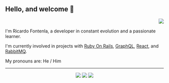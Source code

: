 ## Hello, and welcome 👋 
<div id="visitors_counter">
  <img align="right" src="https://visitor-badge.laobi.icu/badge?page_id=ricfontenla.ricfontenla&left_text=Visitors&left_color=%237f3ace&right_color=black"/>
</div>

<br/>

<p>
I'm Ricardo Fontenla, a developer in constant evolution and a passionate learner.

I'm currently involved in projects with [Ruby On Rails](https://github.com/rails/rails/), [GraphQL](https://github.com/graphql), [React](https://github.com/facebook/react), and [RabbitMQ](https://github.com/rabbitmq/).

My pronouns are: He / Him
</p>

---
<div align="center">
  <img src="https://github-readme-stats.vercel.app/api?username=ricfontenla&show_icons=true&include_all_commits=true&theme=midnight-purple"/>
  <img src="https://github-readme-streak-stats.herokuapp.com/?user=ricfontenla&theme=midnight-purple&hide_border=false"/>
  <img src="https://github-readme-stats.vercel.app/api/top-langs/?username=anuraghazra&layout=compact&theme=midnight-purple"/>
</div>

<!--
**ricfontenla/ricfontenla** is a ✨ _special_ ✨ repository because its `README.md` (this file) appears on your GitHub profile.

Here are some ideas to get you started:

- 🔭 I’m currently working on ...
- 🌱 I’m currently learning ...
- 👯 I’m looking to collaborate on ...
- 🤔 I’m looking for help with ...
- 💬 Ask me about ...
- 📫 How to reach me: ...
- 😄 Pronouns: ...
- ⚡ Fun fact: ...
-->
